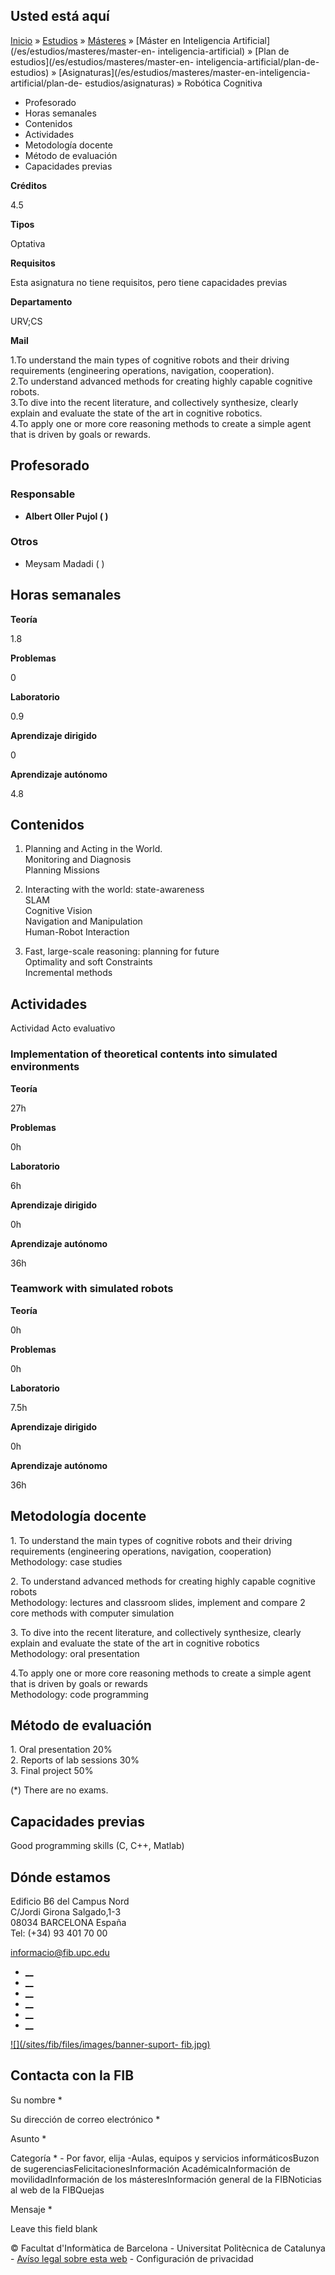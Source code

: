 ## Usted está aquí

[Inicio](/es) » [Estudios](/es/estudios) » [Másteres](/es/estudios/masteres) »
[Máster en Inteligencia Artificial](/es/estudios/masteres/master-en-
inteligencia-artificial) » [Plan de estudios](/es/estudios/masteres/master-en-
inteligencia-artificial/plan-de-estudios) »
[Asignaturas](/es/estudios/masteres/master-en-inteligencia-artificial/plan-de-
estudios/asignaturas) » Robótica Cognitiva

  * Profesorado
  * Horas semanales
  * Contenidos
  * Actividades
  * Metodología docente
  * Método de evaluación
  * Capacidades previas

**Créditos**

4.5

**Tipos**

Optativa

**Requisitos**

Esta asignatura no tiene requisitos, pero tiene capacidades previas

**Departamento**

URV;CS

**Mail**

1.To understand the main types of cognitive robots and their driving
requirements (engineering operations, navigation, cooperation).  
2.To understand advanced methods for creating highly capable cognitive robots.  
3.To dive into the recent literature, and collectively synthesize, clearly
explain and evaluate the state of the art in cognitive robotics.  
4.To apply one or more core reasoning methods to create a simple agent that is
driven by goals or rewards.

## Profesorado

### Responsable

  * **Albert Oller Pujol ( )**

### Otros

  * Meysam Madadi (  ) 

## Horas semanales

**Teoría**

1.8

**Problemas**

0

**Laboratorio**

0.9

**Aprendizaje dirigido**

0

**Aprendizaje autónomo**

4.8

## Contenidos

  1. Planning and Acting in the World.   
Monitoring and Diagnosis  
Planning Missions

  2. Interacting with the world: state-awareness   
SLAM  
Cognitive Vision  
Navigation and Manipulation  
Human-Robot Interaction

  3. Fast, large-scale reasoning: planning for future   
Optimality and soft Constraints  
Incremental methods

## Actividades

Actividad Acto evaluativo

  

### Implementation of theoretical contents into simulated environments

  
  

**Teoría**

27h

**Problemas**

0h

**Laboratorio**

6h

**Aprendizaje dirigido**

0h

**Aprendizaje autónomo**

36h

  

### Teamwork with simulated robots

  
  

**Teoría**

0h

**Problemas**

0h

**Laboratorio**

7.5h

**Aprendizaje dirigido**

0h

**Aprendizaje autónomo**

36h

  

## Metodología docente

1\. To understand the main types of cognitive robots and their driving
requirements (engineering operations, navigation, cooperation)  
Methodology: case studies  
  
2\. To understand advanced methods for creating highly capable cognitive
robots  
Methodology: lectures and classroom slides, implement and compare 2 core
methods with computer simulation  
  
3\. To dive into the recent literature, and collectively synthesize, clearly
explain and evaluate the state of the art in cognitive robotics  
Methodology: oral presentation  
  
4.To apply one or more core reasoning methods to create a simple agent that is
driven by goals or rewards  
Methodology: code programming

## Método de evaluación

1\. Oral presentation 20%  
2\. Reports of lab sessions 30%  
3\. Final project 50%  
  
(*) There are no exams.

## Capacidades previas

Good programming skills (C, C++, Matlab)

## Dónde estamos

Edificio B6 del Campus Nord  
C/Jordi Girona Salgado,1-3  
08034 BARCELONA España  
Tel: (+34) 93 401 70 00

[informacio@fib.upc.edu](mailto:informacio@fib.upc.edu)

  * [__](/es/noticies/rss.rss)
  * [__](https://www.facebook.com/fib.upc)
  * [__](https://twitter.com/fib_upc)
  * [__](https://www.flickr.com/photos/fib-upc/albums)
  * [__](https://www.youtube.com/user/mediafib)
  * [__](https://www.instagram.com/fib.upc/)

[![](/sites/fib/files/images/banner-suport-
fib.jpg)](http://suport.fib.upc.edu)

## Contacta con la FIB

Su nombre *

Su dirección de correo electrónico *

Asunto *

Categoría * \- Por favor, elija -Aulas, equipos y servicios informáticosBuzon
de sugerenciasFelicitacionesInformación AcadémicaInformación de
movilidadInformación de los másteresInformación general de la FIBNoticias al
web de la FIBQuejas

Mensaje *

Leave this field blank

© Facultat d'Informàtica de Barcelona - Universitat Politècnica de Catalunya -
[Avíso legal sobre esta web](/es/aviso-legal-sobre-esta-web) \- Configuración
de privacidad

